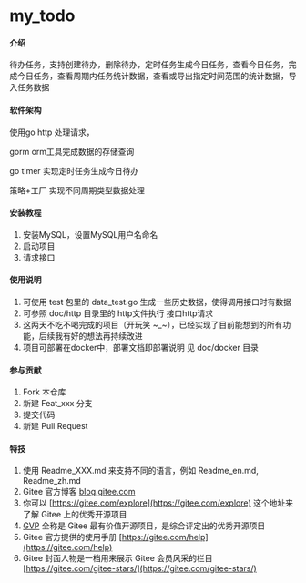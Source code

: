 # my_todo

#### 介绍
待办任务，支持创建待办，删除待办，定时任务生成今日任务，查看今日任务，完成今日任务，查看周期内任务统计数据，查看或导出指定时间范围的统计数据，导入任务数据

#### 软件架构
使用go http 处理请求，

gorm orm工具完成数据的存储查询

go timer 实现定时任务生成今日待办

策略+工厂 实现不同周期类型数据处理


#### 安装教程

1.  安装MySQL，设置MySQL用户名命名
2.  启动项目
3.  请求接口

#### 使用说明

1.  可使用 test 包里的 data_test.go 生成一些历史数据，使得调用接口时有数据
2.  可参照 doc/http 目录里的 http文件执行 接口http请求
3.  这两天不吃不喝完成的项目（开玩笑 ~_~），已经实现了目前能想到的所有功能，后续我有好的想法再持续改进
4.  项目可部署在docker中，部署文档即部署说明 见 doc/docker 目录

#### 参与贡献

1.  Fork 本仓库
2.  新建 Feat_xxx 分支
3.  提交代码
4.  新建 Pull Request


#### 特技

1.  使用 Readme\_XXX.md 来支持不同的语言，例如 Readme\_en.md, Readme\_zh.md
2.  Gitee 官方博客 [blog.gitee.com](https://blog.gitee.com)
3.  你可以 [https://gitee.com/explore](https://gitee.com/explore) 这个地址来了解 Gitee 上的优秀开源项目
4.  [GVP](https://gitee.com/gvp) 全称是 Gitee 最有价值开源项目，是综合评定出的优秀开源项目
5.  Gitee 官方提供的使用手册 [https://gitee.com/help](https://gitee.com/help)
6.  Gitee 封面人物是一档用来展示 Gitee 会员风采的栏目 [https://gitee.com/gitee-stars/](https://gitee.com/gitee-stars/)
